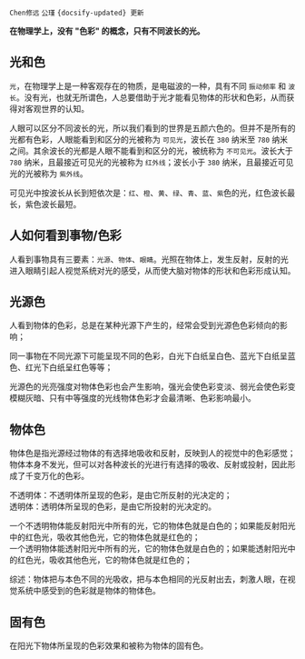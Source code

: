 `Chen修远` `公瑾` `{docsify-updated} 更新`

**在物理学上，没有 "色彩" 的概念，只有不同波长的光。**  

## 光和色

`光`，在物理学上是一种客观存在的物质，是电磁波的一种，具有不同 `振动频率` 和 `波长`。没有光，也就无所谓色，人总要借助于光才能看见物体的形状和色彩，从而获得对客观世界的认知。

人眼可以区分不同波长的光，所以我们看到的世界是五颜六色的。但并不是所有的光都有色彩，人眼能看到和区分的光被称为 `可见光`，波长在 `380` 纳米至 `780` 纳米之间。其余波长的光都是人眼不能看到和区分的光，被统称为 `不可见光`。波长大于 `780` 纳米，且最接近可见光的光被称为 `红外线`；波长小于 `380` 纳米，且最接近可见光的光被称为 `紫外线`。

可见光中按波长从长到短依次是：`红`、`橙`、`黄`、`绿`、`青`、`蓝`、`紫`色的光，红色波长最长，紫色波长最短。

## 人如何看到事物/色彩

人看到事物具有三要素：`光源`、`物体`、`眼睛`。光照在物体上，发生反射，反射的光进入眼睛引起人视觉系统对光的感受，从而使大脑对物体的形状和色彩形成认知。

## 光源色
人看到物体的色彩，总是在某种光源下产生的，经常会受到光源色色彩倾向的影响；  

同一事物在不同光源下可能呈现不同的色彩，白光下白纸呈白色、蓝光下白纸呈蓝色、红光下白纸呈红色等等；  

光源色的光亮强度对物体色彩也会产生影响，强光会使色彩变淡、弱光会使色彩变模糊灰暗、只有中等强度的光线物体色彩才会最清晰、色彩影响最小。

## 物体色
物体色是指光源经过物体的有选择地吸收和反射，反映到人的视觉中的色彩感觉；物体本身不发光，但可以对各种波长的光进行有选择的吸收、反射或投射，因此形成了千变万化的色彩。  

不透明体：不透明体所呈现的色彩，是由它所反射的光决定的；  
透明体：透明体所呈现的色彩，是由它所投射的光决定的。  

一个不透明物体能反射阳光中所有的光，它的物体色就是白色的；如果能反射阳光中的红色光，吸收其他色光，它的物体色就是红色的；  
一个透明物体能透射阳光中所有的光，它的物体色就是白色的；如果能透射阳光中的红色光，吸收其他色光，它的物体色就是红色的；  

综述：物体把与本色不同的光吸收，把与本色相同的光反射出去，刺激人眼，在视觉系统中感受到的色彩就是物体的物体色。

## 固有色
在阳光下物体所呈现的色彩效果和被称为物体的固有色。
